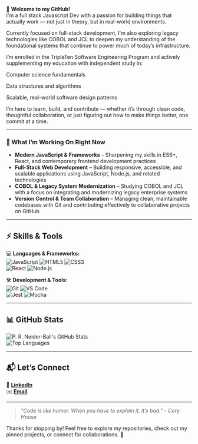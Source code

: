 🌟 **Welcome to my GitHub!**  
I'm a full stack Javascript Dev with a passion for building things that actually work — not just in theory, but in real-world environments.

Currently focused on full-stack development, I'm also exploring legacy technologies like COBOL and JCL to deepen my understanding of the foundational systems that continue to power much of today’s infrastructure.

I’m enrolled in the TripleTen Software Engineering Program and actively supplementing my education with independent study in:

Computer science fundamentals

Data structures and algorithms

Scalable, real-world software design patterns

I’m here to learn, build, and contribute — whether it’s through clean code, thoughtful collaboration, or just figuring out how to make things better, one commit at a time.

---

### 🔧 What I’m Working On Right Now

- **Modern JavaScript & Frameworks** – Sharpening my skills in ES6+, React, and contemporary frontend development practices  
- **Full-Stack Web Development** – Building responsive, accessible, and scalable applications using JavaScript, Node.js, and related technologies  
- **COBOL & Legacy System Modernization** – Studying COBOL and JCL with a focus on integrating and modernizing legacy enterprise systems  
- **Version Control & Team Collaboration** – Managing clean, maintainable codebases with Git and contributing effectively to collaborative projects on GitHub  

---

## ⚡ **Skills & Tools**  

💻 **Languages & Frameworks:**  
![JavaScript](https://img.shields.io/badge/JavaScript-ES6+-yellow) ![HTML5](https://img.shields.io/badge/HTML5-orange) ![CSS3](https://img.shields.io/badge/CSS3-blue)  
![React](https://img.shields.io/badge/React-Frontend-blue) ![Node.js](https://img.shields.io/badge/Node.js-green)  

🛠 **Development & Tools:**  
![Git](https://img.shields.io/badge/Git-version--control-red) ![VS Code](https://img.shields.io/badge/VS%20Code-blue)  
![Jest](https://img.shields.io/badge/Jest-Testing-red) ![Mocha](https://img.shields.io/badge/Mocha-Testing-brown)  

---

## 📊 **GitHub Stats**  

![P. R. Neider-Ball's GitHub Stats](https://github-readme-stats.vercel.app/api?username=prneiderball&show_icons=true&theme=radical)  
![Top Languages](https://github-readme-stats.vercel.app/api/top-langs/?username=prneiderball&layout=compact&theme=radical)   

---

## 📬 **Let’s Connect**  

🌟 [**LinkedIn**](https://www.linkedin.com/in/phillip-neider-ball-6372581ab/)  
✉️ [**Email**](mailto:neiderballgroup@gmail.com)  

---

> *"Code is like humor. When you have to explain it, it’s bad." - Cory House*  

Thanks for stopping by! Feel free to explore my repositories, check out my pinned projects, or connect for collaborations. 🚀
